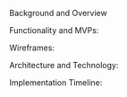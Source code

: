 Background and Overview

Functionality and MVPs:

Wireframes:

Architecture and Technology: 

Implementation Timeline: 

<!-- Bonus Features -->